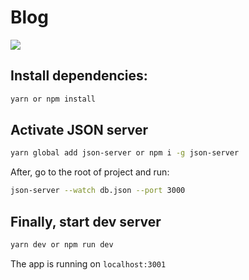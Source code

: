 # Blog

<a href="https://blogtechnews.vercel.app/"><img src="https://i.postimg.cc/9QSCwyvC/blog.gif"/></a>


## Install dependencies:

```bash
yarn or npm install
```

## Activate JSON server

```bash
yarn global add json-server or npm i -g json-server
```

After, go to the root of project and run:

```bash
json-server --watch db.json --port 3000
```

## Finally, start dev server

```bash
yarn dev or npm run dev
```

The app is running on `localhost:3001`

